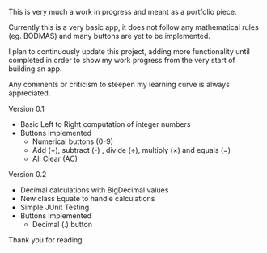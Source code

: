 This is very much a work in progress and meant as a portfolio piece.

Currently this is a very basic app, it does not follow any mathematical rules (eg. BODMAS) and many buttons are yet to be implemented.

I plan to continuously update this project, adding more functionality until completed in order to show my work progress from the very start of building an app.

Any comments or criticism to steepen my learning curve is always appreciated.

Version 0.1
  - Basic Left to Right computation of integer numbers
  - Buttons implemented
    - Numerical buttons (0-9)
    - Add (+), subtract (-) , divide (÷), multiply (×) and equals (=)
    - All Clear (AC)

Version 0.2
  - Decimal calculations with BigDecimal values
  - New class Equate to handle calculations
  - Simple JUnit Testing
  - Buttons implemented
    - Decimal (.) button

Thank you for reading
